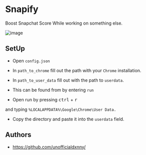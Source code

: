 # Snapify
Boost Snapchat Score While working on something else.

![image](https://user-images.githubusercontent.com/82535503/192118788-2c3b7162-7361-4e59-8464-1397b5f65374.png)


## SetUp

- Open `config.json`
- In `path_to_chrome` fill out the path with your `Chrome` installation.
- In `path_to_user_data` fill out with the path to `userdata`.

- This can be found from by entering `run` 
- Open run by pressing <kbd>ctrl</kbd> + <kbd>r</kb>

and typing `%LOCALAPPDATA%\Google\Chrome\User Data.`
- Copy the directory and paste it into the `userdata` field.



## Authors

- https://github.com/unofficialdxnny/
